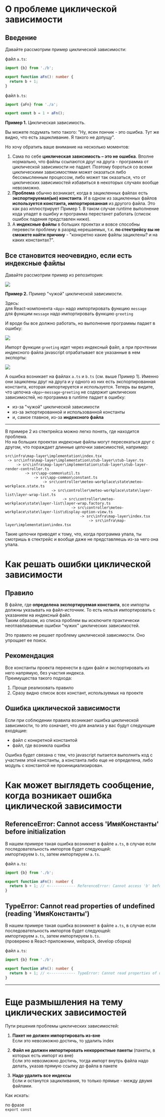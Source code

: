 # О проблеме циклической зависимости

## Введение

Давайте рассмотрим пример циклической зависимости:

файл `a.ts`:

```typescript
import {b} from './b';

export function aFn(): number {
  return b + 1;
}
```

файл `b.ts`:

```typescript
import {aFn} from './a';

export const b = 1 + aFn();
```

**Пример 1.** Циклическая зависимость.

Вы можете подумать типо такого: "Ну, ясен пончик - это ошибка. Тут же видно, что есть зацикливание. Я такого не допущу".

Но хочу обратить ваше внимание на несколько моментов:

1. Сама по себе **циклическая зависимость – это не ошибка**. Вполне нормально, что файлы ссылаются друг на друга - программа от циклической зависимости не падает. Поэтому бороться со всеми циклическими зависимостями может оказаться либо бессмысленным процессом, либо может так оказаться, что от циклических зависимостей избавиться в некоторых случаях вообще невозможно.
2. **Проблема** обычно возникает, когда в зацикленных файлах есть **экспортируемая(ые) константа**. И в одном из зацикленных файлов **используется константа, импортированная** из другого файла. Это как раз иллюстрирует Пример 1. В таком случае runtime выполнение кода упадет в ошибку и программа перестанет работать (список ошибок падения представлен ниже).
3. А **индексные файлы** в больших проектах и вовсе способны перевести проблему в разряд нерешаемых, т.к. **по стектрейсу вы не сможете найти причину** - "конкретно какие файлы зациклены? и на каких константах?".

## Все становится неочевидно, если есть индексные файлы

Давайте рассмотрим пример из репозитория:

![](./src/doc/img/App-message-greeting_example.png)

**Пример 2.** Пример "чужой" циклической зависимости.

Здесь:  
для React-компонента `<App>` надо импортировать функцию `message`  
для функцим `message` надо импортировать функцию `greeting`

И вроде бы все должно работать, но выполнение программы падает в ошибку:

![](./src/doc/img/App_error.png)

Импорт функции `greeting` идет через индексный файл, а при прочтении индексного файла javascript отрабатывает все указанные в нем экспорты:

![](./src/doc/img/proj_greeting_index.png)

А ошибка возникает на файлах `a.ts` и `b.ts` (см. выше Пример 1). Именно они зациклены друг на друга и у одного из них есть экспортированная константа, которая импортируется и используется.
Теперь вы видите, что цепочка `<App>`-`message`-`greeting` не содержит циклических зависимостей, но программа в runtime падает в ошибку:

- из-за "чужой" циклической зависимости
- из-за экпортированной и использованной константы
- и, самое главное, из-за **индексного файла**

---
В примере 2 из стектрейса можно легко понять, где находится проблема.  
Но на больших проектах индексные файлы могут пересекаться друг с другом, что пораждает длинные цепочки зависимостей, например:

```
src\infra\map-layer\implementation\index.tsx 
 -> src\infra\map-layer\implementation\stub-layer\stub-layer.ts 
     -> src\infra\map-layer\implementation\stub-layer\stub-layer-render-controller.ts 
         -> src\app-common\util.ts 
             -> src\app-common\constant.ts 
                 -> src\controller\meteo-workplace\state\meteo-workplace.state.ts 
                     -> src\controller\meteo-workplace\state\layer-list\layer-wrap-list.ts 
                          -> src\controller\meteo-workplace\state\layer-list\layer-wrap.factory.ts 
                              -> src\controller\meteo-workplace\state\layer-list\display-option-view.ts 
                                  -> src\infra\map-layer\index.tsx 
                                      -> src\infra\map-layer\implementation\index.tsx
```

Такие цепочки приводят к тому, что, когда программа упала, ты смотришь в стектрейс и вообще даже не представляешь из-за чего она упала.

# Как решать ошибки циклической зависимости

## Правило

В файле, где **определена экспортируемая константа**, все импорты должны указывать на файл-источник. То есть нельзя импортировать с указанием на индексный файл.  
Таким образом, из списка проблем вы исключите практически неотлавливаемые ошибки "чужих" циклических зависимостей.

Это правило не решает проблему циклической зависимости. Оно упрощает ее поиск.

## Рекомендация

Все константы проекта перенести в один файл и экспортировать из него напрямую, без участия индекса.  
Преимущества такого подхода:

1. Проще реализовать правило
2. Сразу видно список всех констант, используемых на проекте

## Ошибка циклической зависимости

Если при соблюдении правила возникает ошибка циклической зависимости, то это означает, что для анализа у вас будут следующие входящие:

- файл с конкретной константой
- файл, где возникла ошибка

Ошибка будет связана с тем, что javascript пытается выполнить код с участием этой константы, а константа либо еще не определена, либо модуль с константой не проинициализирован.

# Как может выглядеть сообщение, когда возникает ошибка циклической зависимости

## ReferenceError: Cannot access 'ИмяКонстанты' before initialization

В нашем примере такая ошибка возникнет в файле `a.ts`, в случае если последовательность импортов будет следующей:  
импортируем `b.ts`, затем импортируем `a.ts`.

файл `a.ts`:

```typescript
import {b} from './b';

export function aFn(): number {
  return b + 1; // <------------ ReferenceError: Cannot access 'b' before initialization
}
```

## TypeError: Cannot read properties of undefined (reading 'ИмяКонстанты')

В нашем примере такая ошибка возникнет в файле `a.ts`, в случае если последовательность импортов будет следующей:  
импортируем `a.ts`, затем импортируем `b.ts`.  
(проверено в React-приложении, webpack, develop сборка)

файл `a.ts`:

```typescript
import {b} from './b';

export function aFn(): number {
  return b + 1; // <------------ TypeError: Cannot read properties of undefined (reading 'b')
}
```

---

# Еще размышления на тему циклических зависимостей

Пути решения проблемы циклических зависимостей:

1) **Пакет не должен импортировать из-вне**  
   Если это невозможно достичь, то удалить index

2) **Файл не должен импортировать некорректные пакеты** (пакеты, в которых есть импорт из вне)  
   Если это невозможно достичь, тогда импорт внутрь файла надо делать, указав прямую ссылку до файла в пакете

3) **Надо удалить все индексы**  
   Если и останутся зацикливания, то только прямые - между двумя файлами.

Как искать:

по фразе  
`export const`  
  






